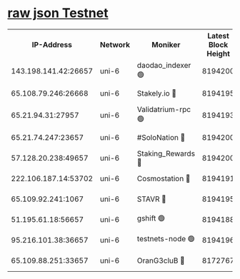 [raw json Testnet](https://rpc-check.junot.stavr.tech/junot/rpc-junot-result.json)
=


<table><tr><th>IP-Address</th><th>Network</th><th>Moniker</th><th>Latest Block Height</th><th>Earliest Block Height</th><th>Catching Up</th><th>Tx Index</th><th>Voting Power</th><th>Scan Time</th></tr><tr><td>143.198.141.42:26657</td><td>uni-6</td><td>daodao_indexer 🟢</td><td>8194200</td><td>1</td><td>False</td><td>off</td><td>0</td><td>2024-02-21T13:41:50.875990016UTC</td></tr><tr><td>65.108.79.246:26668</td><td>uni-6</td><td>Stakely.io 🔴</td><td>8194195</td><td>1570872</td><td>False</td><td>on</td><td>11</td><td>2024-02-21T13:41:38.827620013UTC</td></tr><tr><td>65.21.94.31:27957</td><td>uni-6</td><td>Validatrium-rpc 🟢</td><td>8194193</td><td>2943363</td><td>False</td><td>on</td><td>0</td><td>2024-02-21T13:41:34.068063456UTC</td></tr><tr><td>65.21.74.247:23657</td><td>uni-6</td><td>#SoloNation 🔴</td><td>8194200</td><td>5208001</td><td>False</td><td>on</td><td>112</td><td>2024-02-21T13:41:49.891265875UTC</td></tr><tr><td>57.128.20.238:49657</td><td>uni-6</td><td>Staking_Rewards 🔴</td><td>8194200</td><td>6514618</td><td>False</td><td>on</td><td>1008</td><td>2024-02-21T13:41:51.130562221UTC</td></tr><tr><td>222.106.187.14:53702</td><td>uni-6</td><td>Cosmostation 🔴</td><td>8194191</td><td>7473037</td><td>False</td><td>on</td><td>109003</td><td>2024-02-21T13:41:31.566196064UTC</td></tr><tr><td>65.109.92.241:1067</td><td>uni-6</td><td>STAVR 🔴</td><td>8194195</td><td>7502372</td><td>False</td><td>on</td><td>6054</td><td>2024-02-21T13:41:38.519729850UTC</td></tr><tr><td>51.195.61.18:56657</td><td>uni-6</td><td>gshift 🟢</td><td>8194188</td><td>7691417</td><td>False</td><td>on</td><td>0</td><td>2024-02-21T13:41:20.021602681UTC</td></tr><tr><td>95.216.101.38:36657</td><td>uni-6</td><td>testnets-node 🟢</td><td>8194196</td><td>8116304</td><td>False</td><td>on</td><td>0</td><td>2024-02-21T13:41:41.296879254UTC</td></tr><tr><td>65.109.88.251:33657</td><td>uni-6</td><td>OranG3cluB 🔴</td><td>8172767</td><td>8146563</td><td>False</td><td>on</td><td>11</td><td>2024-02-21T13:41:55.606331667UTC</td></tr></table>